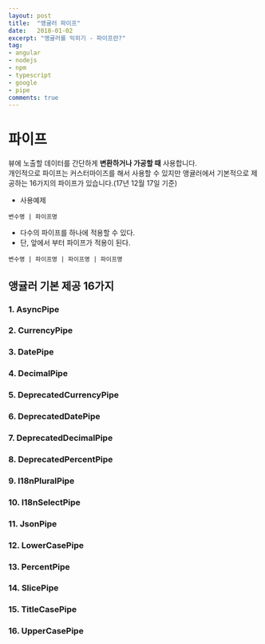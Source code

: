 ```yaml
---
layout: post
title:  "앵귤러 파이프"
date:   2018-01-02
excerpt: "앵귤러를 익히기 - 파이프란?"
tag:
- angular
- nodejs
- npm
- typescript
- google
- pipe
comments: true
---
```

파이프
===
뷰에 노출할 데이터를 간단하게 **변환하거나 가공할 때** 사용합니다.<br>
개인적으로 파이프는 커스터마이즈를 해서 사용할 수 있지만 앵귤러에서 기본적으로 제공하는 16가지의 파이프가 있습니다.(17년 12월 17일 기준)


 - 사용예제

 <code>변수명 | 파이프명</code>

- 다수의 파이프를 하나에 적용할 수 있다.
- 단, 앞에서 부터 파이프가 적용이 된다.

 <code>변수명 | 파이프명 | 파이프명 | 파이프명</code>


## 앵귤러 기본 제공 16가지
### 1. AsyncPipe
### 2. CurrencyPipe
### 3. DatePipe
### 4. DecimalPipe
### 5. DeprecatedCurrencyPipe
### 6. DeprecatedDatePipe
### 7. DeprecatedDecimalPipe
### 8. DeprecatedPercentPipe
### 9. I18nPluralPipe
### 10. I18nSelectPipe
### 11. JsonPipe
### 12. LowerCasePipe
### 13. PercentPipe
### 14. SlicePipe
### 15. TitleCasePipe
### 16. UpperCasePipe
